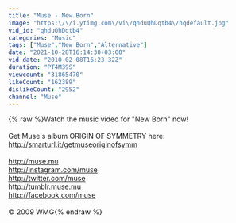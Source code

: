 ```yaml
---
title: "Muse - New Born"
image: "https:\/\/i.ytimg.com\/vi\/qhduQhDqtb4\/hqdefault.jpg"
vid_id: "qhduQhDqtb4"
categories: "Music"
tags: ["Muse","New Born","Alternative"]
date: "2021-10-28T16:14:30+03:00"
vid_date: "2010-02-08T16:23:32Z"
duration: "PT4M39S"
viewcount: "31865470"
likeCount: "162389"
dislikeCount: "2952"
channel: "Muse"
---
```

{% raw %}Watch the music video for &quot;New Born&quot; now!<br /><br />Get Muse's album ORIGIN OF SYMMETRY here: <a rel="nofollow" target="blank" href="http://smarturl.it/getmuseoriginofsymm">http://smarturl.it/getmuseoriginofsymm</a> <br /><br /><a rel="nofollow" target="blank" href="http://muse.mu">http://muse.mu</a><br /><a rel="nofollow" target="blank" href="http://instagram.com/muse">http://instagram.com/muse</a> <br /><a rel="nofollow" target="blank" href="http://twitter.com/muse">http://twitter.com/muse</a> <br /><a rel="nofollow" target="blank" href="http://tumblr.muse.mu">http://tumblr.muse.mu</a> <br /><a rel="nofollow" target="blank" href="http://facebook.com/muse">http://facebook.com/muse</a><br /><br />© 2009 WMG{% endraw %}
